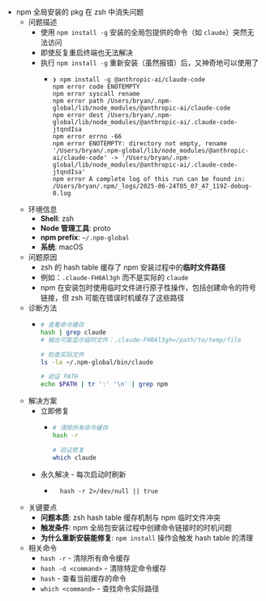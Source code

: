 - npm 全局安装的 pkg 在 zsh 中消失问题
	- 问题描述
		- 使用 `npm install -g` 安装的全局包提供的命令（如 `claude`）突然无法访问
		- 即使反复重启终端也无法解决
		- 执行 `npm install -g` 重新安装（虽然报错）后，又神奇地可以使用了
			- ```
			  ❯ npm install -g @anthropic-ai/claude-code
			  npm error code ENOTEMPTY
			  npm error syscall rename
			  npm error path /Users/bryan/.npm-global/lib/node_modules/@anthropic-ai/claude-code
			  npm error dest /Users/bryan/.npm-global/lib/node_modules/@anthropic-ai/.claude-code-jtqndIsa
			  npm error errno -66
			  npm error ENOTEMPTY: directory not empty, rename '/Users/bryan/.npm-global/lib/node_modules/@anthropic-ai/claude-code' -> '/Users/bryan/.npm-global/lib/node_modules/@anthropic-ai/.claude-code-jtqndIsa'
			  npm error A complete log of this run can be found in: /Users/bryan/.npm/_logs/2025-06-24T05_07_47_119Z-debug-0.log
			  ```
	- 环境信息
		- **Shell**: zsh
		- **Node 管理工具**: proto
		- **npm prefix**: `~/.npm-global`
		- **系统**: macOS
	- 问题原因
		- zsh 的 hash table 缓存了 npm 安装过程中的**临时文件路径**
		- 例如：`.claude-FH0Al3gh` 而不是实际的 `claude`
		- npm 在安装包时使用临时文件进行原子性操作，包括创建命令的符号链接，但 zsh 可能在错误时机缓存了这些路径
	- 诊断方法
		- ```bash
		  # 查看命令缓存
		  hash | grep claude
		  # 输出可能显示临时文件：.claude-FH0Al3gh=/path/to/temp/file
		  
		  # 检查实际文件
		  ls -la ~/.npm-global/bin/claude
		  
		  # 验证 PATH
		  echo $PATH | tr ':' '\n' | grep npm
		  ```
	- 解决方案
		- 立即修复
			- ```bash
			  # 清除所有命令缓存
			  hash -r
			  
			  # 验证修复
			  which claude
			  ```
		- 永久解决 - 每次启动时刷新
			- ```.zshrc
			    hash -r 2>/dev/null || true
			  ```
	- 关键要点
		- **问题本质**: zsh hash table 缓存机制与 npm 临时文件冲突
		- **触发条件**: npm 全局包安装过程中创建命令链接时的时机问题
		- **为什么重新安装能修复**: `npm install` 操作会触发 hash table 的清理
	- 相关命令
		- `hash -r` - 清除所有命令缓存
		- `hash -d <command>` - 清除特定命令缓存
		- `hash` - 查看当前缓存的命令
		- `which <command>` - 查找命令实际路径